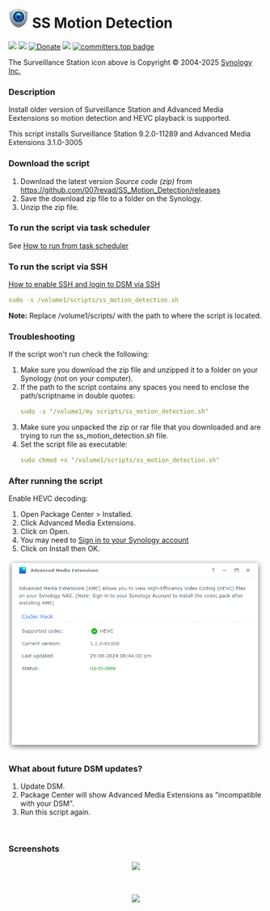 # <img src="images/SurveillanceStation_64.png" width="40"> SS Motion Detection

<a href="https://github.com/007revad/SS_Motion_Detection/releases"><img src="https://img.shields.io/github/release/007revad/SS_Motion_Detection.svg"></a>
<a href="https://hits.seeyoufarm.com"><img src="https://hits.seeyoufarm.com/api/count/incr/badge.svg?url=https%3A%2F%2Fgithub.com%2F007revad%2FSS_Motion_Detection&count_bg=%2379C83D&title_bg=%23555555&icon=&icon_color=%23E7E7E7&title=views&edge_flat=false"/></a>
[![Donate](https://img.shields.io/badge/Donate-PayPal-green.svg)](https://www.paypal.com/paypalme/007revad)
[![](https://img.shields.io/static/v1?label=Sponsor&message=%E2%9D%A4&logo=GitHub&color=%23fe8e86)](https://github.com/sponsors/007revad)
[![committers.top badge](https://user-badge.committers.top/australia/007revad.svg)](https://user-badge.committers.top/australia/007revad)

The Surveillance Station icon above is Copyright © 2004-2025 [Synology Inc.](https://kb.synology.com/en-br/DSM/help/DSM/Home/about?version=7)

### Description

Install older version of Surveillance Station and Advanced Media Eextensions so motion detection and HEVC playback is supported.

This script installs Surveillance Station 9.2.0-11289 and Advanced Media Extensions 3.1.0-3005

### Download the script

1. Download the latest version _Source code (zip)_ from https://github.com/007revad/SS_Motion_Detection/releases
2. Save the download zip file to a folder on the Synology.
3. Unzip the zip file.

### To run the script via task scheduler

See [How to run from task scheduler](https://github.com/007revad/SS_Motion_Detection/blob/main/how_to_run_from_scheduler.md)

### To run the script via SSH

[How to enable SSH and login to DSM via SSH](https://kb.synology.com/en-global/DSM/tutorial/How_to_login_to_DSM_with_root_permission_via_SSH_Telnet)

```YAML
sudo -s /volume1/scripts/ss_motion_detection.sh
```

**Note:** Replace /volume1/scripts/ with the path to where the script is located.

### Troubleshooting

If the script won't run check the following:

1. Make sure you download the zip file and unzipped it to a folder on your Synology (not on your computer).
2. If the path to the script contains any spaces you need to enclose the path/scriptname in double quotes:
   ```YAML
   sudo -s "/volume1/my scripts/ss_motion_detection.sh"
   ```
3. Make sure you unpacked the zip or rar file that you downloaded and are trying to run the ss_motion_detection.sh file.
4. Set the script file as executable:
   ```YAML
   sudo chmod +x "/volume1/scripts/ss_motion_detection.sh"
   ```

### After running the script

Enable HEVC decoding:
1. Open Package Center > Installed.
2. Click Advanced Media Extensions.
3. Click on Open.
4. You may need to [Sign in to your Synology account](https://github.com/007revad/Video_Station_for_DSM_722/blob/main/syno_account_sign_in.md)
5. Click on Install then OK.

<p align="center"><img src="/images/enable_hevc.png"></p>

### What about future DSM updates?

1. Update DSM.
2. Package Center will show Advanced Media Extensions as "incompatible with your DSM".
3. Run this script again.

</br>

### Screenshots

<!--- <p align="center">Description of image 1 goes here</p> --->
<p align="center"><img src="/images/IMAGE_NAME.png"></p>

<br>

<!--- <p align="center">Description of image 2 goes here</p> --->
<p align="center"><img src="/images/IMAGE_NAME.png"></p>
